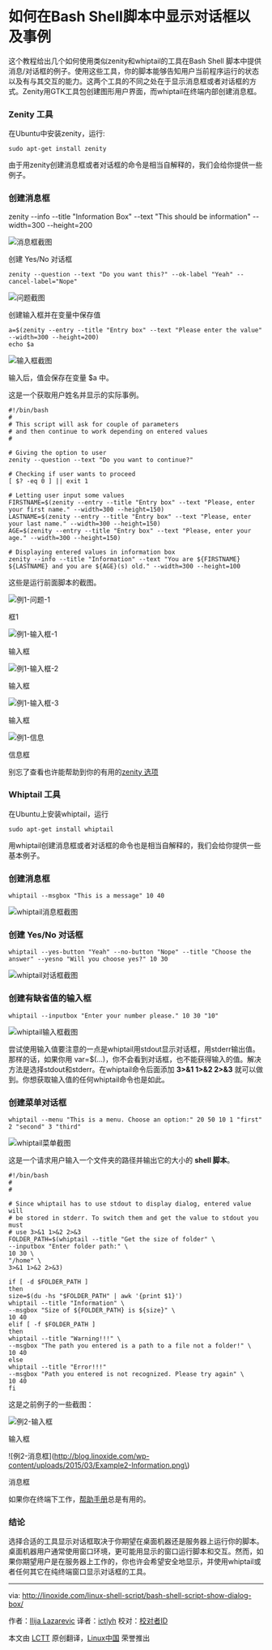 如何在Bash Shell脚本中显示对话框以及事例 
================================================================================
这个教程给出几个如何使用类似zenity和whiptail的工具在Bash Shell 脚本中提供消息/对话框的例子。使用这些工具，你的脚本能够告知用户当前程序运行的状态以及有与其交互的能力。这两个工具的不同之处在于显示消息框或者对话框的方式。Zenity用GTK工具包创建图形用户界面，而whiptail在终端内部创建消息框。

### Zenity 工具 ###

在Ubuntu中安装zenity，运行:

    sudo apt-get install zenity

由于用zenity创建消息框或者对话框的命令是相当自解释的，我们会给你提供一些例子。

### 创建消息框 ###

zenity --info --title "Information Box" --text "This should be information" --width=300 --height=200

![消息框截图](http://blog.linoxide.com/wp-content/uploads/2015/03/Screenshot-Information-Box.png)

创建 Yes/No 对话框

    zenity --question --text "Do you want this?" --ok-label "Yeah" --cancel-label="Nope"

![问题截图](http://blog.linoxide.com/wp-content/uploads/2015/03/Screenshot-Question.png)

创建输入框并在变量中保存值

    a=$(zenity --entry --title "Entry box" --text "Please enter the value" --width=300 --height=200)
    echo $a

![输入框截图](http://blog.linoxide.com/wp-content/uploads/2015/03/Screenshot-Entry-box.png)

输入后，值会保存在变量 $a 中。

这是一个获取用户姓名并显示的实际事例。

    #!/bin/bash
    #
    # This script will ask for couple of parameters
    # and then continue to work depending on entered values
    #

    # Giving the option to user
    zenity --question --text "Do you want to continue?"

    # Checking if user wants to proceed
    [ $? -eq 0 ] || exit 1

    # Letting user input some values
    FIRSTNAME=$(zenity --entry --title "Entry box" --text "Please, enter your first name." --width=300 --height=150)
    LASTNAME=$(zenity --entry --title "Entry box" --text "Please, enter your last name." --width=300 --height=150)
    AGE=$(zenity --entry --title "Entry box" --text "Please, enter your age." --width=300 --height=150)

    # Displaying entered values in information box
    zenity --info --title "Information" --text "You are ${FIRSTNAME} ${LASTNAME} and you are ${AGE}(s) old." --width=300 --height=100

这些是运行前面脚本的截图。

![例1-问题-1](http://blog.linoxide.com/wp-content/uploads/2015/03/Example1-Question-1.png)

框1

![例1-输入框-1](http://blog.linoxide.com/wp-content/uploads/2015/03/Example1-Entry-box-1.png)

输入框

![例1-输入框-2](http://blog.linoxide.com/wp-content/uploads/2015/03/Example1-Entry-box-2.png)

输入框

![例1-输入框-3](http://blog.linoxide.com/wp-content/uploads/2015/03/Example1-Entry-box-3.png)

输入框

![例1-信息](http://blog.linoxide.com/wp-content/uploads/2015/03/Example1-Information.png)

信息框

别忘了查看也许能帮助到你的有用的[zenity 选项][1]

### Whiptail 工具 ###

在Ubuntu上安装whiptail，运行

    sudo apt-get install whiptail

用whiptail创建消息框或者对话框的命令也是相当自解释的，我们会给你提供一些基本例子。

### 创建消息框 ###

    whiptail --msgbox "This is a message" 10 40

![whiptail消息框截图](http://blog.linoxide.com/wp-content/uploads/2015/03/Screenshot-whiptail-msgbox.png)

### 创建 Yes/No 对话框 ###

    whiptail --yes-button "Yeah" --no-button "Nope" --title "Choose the answer" --yesno "Will you choose yes?" 10 30

![whiptail对话框截图](http://blog.linoxide.com/wp-content/uploads/2015/03/Screenshot-whiptail-yesno.png)

### 创建有缺省值的输入框 ###

    whiptail --inputbox "Enter your number please." 10 30 "10"

![whiptail输入框截图](http://blog.linoxide.com/wp-content/uploads/2015/03/Screenshot-whiptail-entry.png)

尝试使用输入值要注意的一点是whiptail用stdout显示对话框，用stderr输出值。那样的话，如果你用 var=$(...)，你不会看到对话框，也不能获得输入的值。解决方法是选择stdout和stderr。在whiptail命令后面添加 **3>&1 1>&2 2>&3** 就可以做到。你想获取输入值的任何whiptail命令也是如此。

### 创建菜单对话框 ###

    whiptail --menu "This is a menu. Choose an option:" 20 50 10 1 "first" 2 "second" 3 "third"

![whiptail菜单截图](http://blog.linoxide.com/wp-content/uploads/2015/03/Screenshot-whiptail-menu.png)

这是一个请求用户输入一个文件夹的路径并输出它的大小的 **shell 脚本**。

    #!/bin/bash
    #
    #

    # Since whiptail has to use stdout to display dialog, entered value will
    # be stored in stderr. To switch them and get the value to stdout you must
    # use 3>&1 1>&2 2>&3
    FOLDER_PATH=$(whiptail --title "Get the size of folder" \
    --inputbox "Enter folder path:" \
    10 30 \
    "/home" \
    3>&1 1>&2 2>&3)

    if [ -d $FOLDER_PATH ]
    then
    size=$(du -hs "$FOLDER_PATH" | awk '{print $1}')
    whiptail --title "Information" \
    --msgbox "Size of ${FOLDER_PATH} is ${size}" \
    10 40
    elif [ -f $FOLDER_PATH ]
    then
    whiptail --title "Warning!!!" \
    --msgbox "The path you entered is a path to a file not a folder!" \
    10 40
    else
    whiptail --title "Error!!!"
    --msgbox "Path you entered is not recognized. Please try again" \
    10 40
    fi

这是之前例子的一些截图：

![例2-输入框](http://blog.linoxide.com/wp-content/uploads/2015/03/Example2-Entry-box.png)

输入框

![例2-消息框](http://blog.linoxide.com/wp-content/uploads/2015/03/Example2-Information.png\)

消息框

如果你在终端下工作，[帮助手册][2]总是有用的。

### 结论 ###

选择合适的工具显示对话框取决于你期望在桌面机器还是服务器上运行你的脚本。桌面机器用户通常使用窗口环境，更可能用显示的窗口运行脚本和交互。然而，如果你期望用户是在服务器上工作的，你也许会希望安全地显示，并使用whiptail或者任何其它在纯终端窗口显示对话框的工具。

--------------------------------------------------------------------------------

via: http://linoxide.com/linux-shell-script/bash-shell-script-show-dialog-box/

作者：[Ilija Lazarevic][a]
译者：[ictlyh](https://github.com/ictlyh)
校对：[校对者ID](https://github.com/校对者ID)

本文由 [LCTT](https://github.com/LCTT/TranslateProject) 原创翻译，[Linux中国](http://linux.cn/) 荣誉推出

[a]:http://linoxide.com/author/ilijala/
[1]:https://help.gnome.org/users/zenity/stable/
[2]:http://linux.die.net/man/1/whiptail